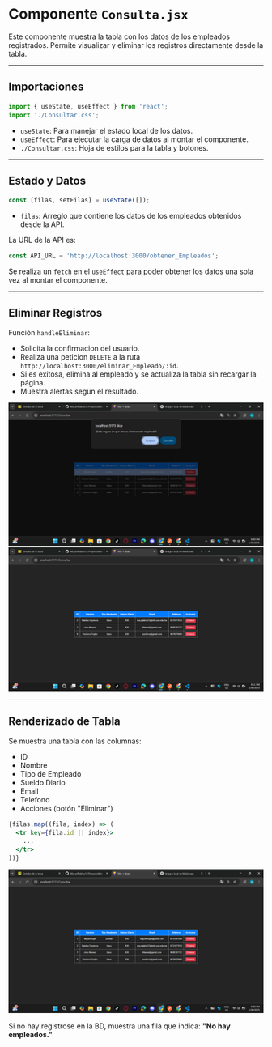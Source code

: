 # Componente `Consulta.jsx`

Este componente muestra la tabla con los datos de los empleados registrados. Permite visualizar y eliminar los registros directamente desde la tabla.

---

## Importaciones

```javascript
import { useState, useEffect } from 'react';
import './Consultar.css';
```

- `useState`: Para manejar el estado local de los datos.
- `useEffect`: Para ejecutar la carga de datos al montar el componente.
- `./Consultar.css`: Hoja de estilos para la tabla y botones.

---

## Estado y Datos

```javascript
const [filas, setFilas] = useState([]);
```

- `filas`: Arreglo que contiene los datos de los empleados obtenidos desde la API.

La URL de la API es:

```javascript
const API_URL = 'http://localhost:3000/obtener_Empleados';
```

Se realiza un `fetch` en el `useEffect` para poder obtener los datos una sola vez al montar el componente.

---

## Eliminar Registros

Función `handleEliminar`:

- Solicita la confirmacion del usuario.
- Realiza una peticion `DELETE` a la ruta `http://localhost:3000/eliminar_Empleado/:id`.
- Si es exitosa, elimina al empleado y se actualiza la tabla sin recargar la página.
- Muestra alertas segun el resultado.

![Imagen](./Evidencias/EliminarConfirmar.png)
![Imagen](./Evidencias/RegistroEliminado.png)

---

## Renderizado de Tabla

Se muestra una tabla con las columnas:

- ID
- Nombre
- Tipo de Empleado
- Sueldo Diario
- Email
- Telefono
- Acciones (botón "Eliminar")

```jsx
{filas.map((fila, index) => (
  <tr key={fila.id || index}>
    ...
  </tr> 
))}
```
![Imagen](./Evidencias/ConsultarEmpleados.png)

Si no hay registrose en la BD, muestra una fila que indica: **"No hay empleados."**